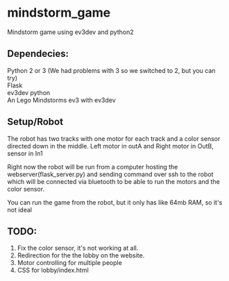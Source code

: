 # mindstorm_game
Mindstorm game using ev3dev and python2

## Dependecies:
Python 2 or 3 (We had problems with 3 so we switched to 2, but you can try)  
Flask  
ev3dev python  
An Lego Mindstorms ev3 with ev3dev  

## Setup/Robot
The robot has two tracks with one motor for each track and a color sensor directed down
in the middle.
Left motor in outA and Right motor in OutB, sensor in In1

Right now the robot will be run from a computer hosting the webserver(flask_server.py)
and sending command over ssh to the robot which will be connected via bluetooth to be able to
run the motors and the color sensor.

You can run the game from the robot, but it only has like 64mb RAM, so it's not ideal

## TODO:
1. Fix the color sensor, it's not working at all.
2. Redirection for the the lobby on the website.
3. Motor controlling for multiple people
4. CSS for lobby/index.html
